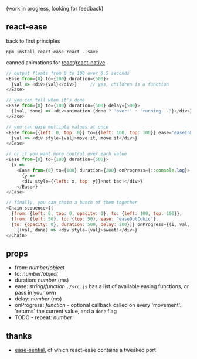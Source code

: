(work in progress, looking for feedback)

react-ease
---

back to first principles

`npm install react-ease react --save`

canned animations for [react](https://facebook.github.io/react/)/[react-native](https://facebook.github.io/react-native/)

```js
// output floats from 0 to 100 over 0.5 seconds
<Ease from={0} to={100} duration={500}>
  {val => <div>{val}</div>}     // yes, children is a function
</Ease>

// you can tell when it's done
<Ease from={0} to={100} duration={500} delay={500}>
  {(val, done) => <div>animation {done ? 'over!' : 'running...'}</div>}
</Ease>

// you can ease multiple values at once
<Ease from={{left: 0, top: 0}} to={{left: 100, top: 100}} ease='easeInElastic'>
  {val => <div style={val}>move it, move it</div>}
</Ease>

// or if you want more control over each value
<Ease from={0} to={100} duration={500}>
  {x =>
    <Ease from={0} to={100} duration={200} onProgress={::console.log}>
      {y =>
      <div style={{left: x, top: y}}>not bad!</div>}
    </Ease>}
</Ease>

// finally, you can chain a bunch of them together
<Chain sequence={[
  {from: {left: 0, top: 0, opacity: 1}, to: {left: 100, top: 100}},
  {from: {left: 50}, to: {top: 50}, ease: 'easeOutCubic'},
  {to: {opacity: 0}, duration: 500, delay: 200}]} onProgress={(i, val, done) => done && console.log('done!')}>
    {(val, done) => <div style={val}>sweet!</div>}
</Chain>


```

props
---

- from: *number*/*object*
- to: *number*/*object*
- duration: *number* (ms)
- ease: *string*/*function* `./src.js` has a list of available easing functions, or pass in your own
- delay: *number* (ms)
- onProgress: *function* - optional callback called on every 'movement'. 'returns' the current value, and a `done` flag
- TODO - repeat: *number*

thanks
---
- [ease-sential](https://github.com/WebReflection/ease-sential), of which react-ease contains a tweaked port

